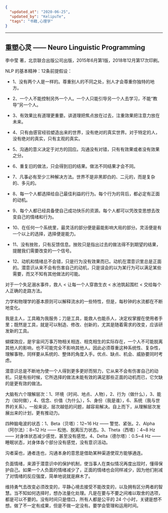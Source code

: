 ```json
{
  "updated_at": "2020-06-25",
  "updated_by": "KelipuTe",
  "tags": "书籍,心理学"
}
```

---

## 重塑心灵 —— Neuro Linguistic Programming

李中莹 著，北京联合出版公司出版，2015年6月第1版，2018年12月第17次印刷。

NLP 的基本精神：12条前提假设：

- 1、没有两个人是一样的。尊重别人的不同之处，别人才会尊重你独特的地方。

- 2、一个人不能控制另外一个人。一个人只能引导另一个人去学习，不能“教导”另一个人。

- 3、有效果比有道理更重要。讲道理把焦点放在过去，注重效果把注意力放在未来。

- 4、只有由感官经验塑造出来的世界，没有绝对的真实世界。对于特定的人，没有绝对的真实，只有主观的真实。

- 5、沟通的意义决定于对方的回应。沟通没有对错，只有有效果或者没有效果之分。

- 6、重复旧的做法，只会得到旧的结果。做法不同结果才会不同。

- 7、凡事必有至少三种解决方法。世界不是非黑即白的、二元的，而是复杂的、多元的。

- 8、每一个人都选择给自己最佳利益的行为。每个行为的背后，都必定有正面的动机。

- 9、每个人都已经具备使自己成功快乐的资源。每个人都可以凭改变思想去改变自己的情绪和行为。

- 10、在任何一个系统里，最灵活的部分便是最能影响大局的部分。灵活便是有一个以上的选择，选择便是能力。

- 11、没有挫败，只有反馈信息。挫败只是指出过去的做法得不到期望的结果，提醒我们需要改变的一个信号。

- 12、动机和情绪总不会错，只是行为没有效果而已。动机在潜意识里总是正面的。潜意识从来不会有伤害自己的动机，只是误会的以为某行为可以满足某些需要，而又不知有其他做法的可能。

对于一个失足溺水事件，救人 < 让每一个人穿救生衣 < 水池筑起围栏 < 交给每个人正确的走路方法。

力学和物理学的基本原则可以解释流水的一些特性，但是，每秒钟的水流都在不断地变化。

我是主人，工具箱为我服务；刀是工具，能救人也能杀人，决定权掌握在使用者手里；既然是工具，就是可以制造、修改、创新的，尤其是随着需求的改变，应该研发新的工具。

蝴蝶效应，是宇宙间万事万物相关相连、相克相生的实际存在，一个人不可能脱离其他人的影响，也不可能完全不影响其他人。因此必须尊重这种系统性、复杂性，理解事物，同样要从系统的、整体的角度入手。优点、缺点、机会、威胁要同时考虑。

潜意识总是不断地为使一个人得到更多更好而努力，它从来不会有伤害自己的动机，只是有些时候，它所选择的做法未能有效的满足那些正面的动机而已，它欠缺的是更有效的做法。

大脑有六个理解层次：1、环境（时间、地点、人物），2、行为（做什么），3、能力（如何做），4、信念、价值（为什么），5、身份（我是谁），6、系统（我与世界的关系）。一般来说，层次越低的问题，越容易解决。自上而下，从理解层次发展出来的计划，更有推动力。

四种脑电波的状态：1、Beta（贝塔）：12~16 Hz —— 警觉、紧张。2、Alpha（阿尔法）：8~12 Hz —— 松弛、脱离压力状态。3、Theta（西塔）：4~8 Hz —— 对身体状态减少感觉，甚至没有感觉。4、Delta（德尔塔）：0.5~4 Hz —— 睡眠状态，对身体各个部分没有感觉，没有意识活动。

沟者渠也，通者连也，沟通本身的意思是借助某种渠道使双方能够通连。

负面情绪，来源于潜意识中的保护机制，使当事人在类似情况再度出现时，懂得保护自己。如果一个人负面的情绪减少了，正面的情绪也会同样减少，因为他们削减了对情绪的反应强度，简单地说就是麻木了。

维持勇气去改变必须改变的，平静心境去接受不能改变的，以及拥有区分两者的智慧。当不知如何选择时，想办法量化处理。凡是在要与不要之间难以取舍的选项，都是可以不要的。没有时间只是借口，所有人都是公平的 24 个小时，关键是想不想。做了不一定有成果，但是不做一定没有。要学会管理和运用时间。